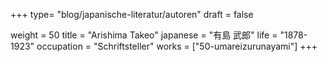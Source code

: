 +++
type= "blog/japanische-literatur/autoren"
draft = false

weight = 50
title = "Arishima Takeo"
japanese = "有島 武郎"
life = "1878-1923"
occupation = "Schriftsteller"
works = ["50-umareizurunayami"]
+++
